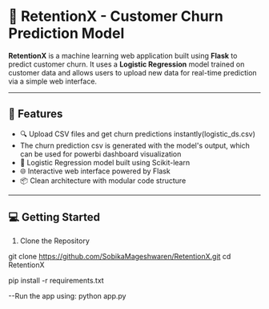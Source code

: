 # 🧠 RetentionX - Customer Churn Prediction Model

**RetentionX** is a machine learning web application built using **Flask** to predict customer churn. It uses a **Logistic Regression** model trained on customer data and allows users to upload new data for real-time prediction via a simple web interface.

---

## 🚀 Features

- 🔍 Upload CSV files and get churn predictions instantly(logistic_ds.csv)
- The churn prediction csv is generated with the model's output, which can be used for powerbi dashboard visualization  
- 🤖 Logistic Regression model built using Scikit-learn  
- 🌐 Interactive web interface powered by Flask  
- 📦 Clean architecture with modular code structure  


---

## 💻 Getting Started

 1. Clone the Repository


git clone https://github.com/SobikaMageshwaren/RetentionX.git
cd RetentionX


pip install -r requirements.txt

--Run the app using:
python app.py
